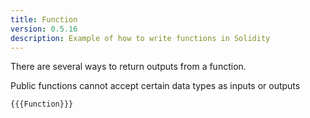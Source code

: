 ```yaml
---
title: Function
version: 0.5.16
description: Example of how to write functions in Solidity
---
```


There are several ways to return outputs from a function.

Public functions cannot accept certain data types as inputs or outputs

```solidity
{{{Function}}}
```
